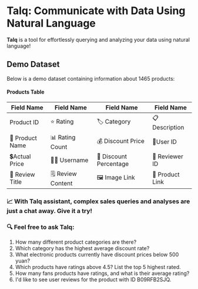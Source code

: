 # Talq: Communicate with Data Using Natural Language

**Talq** is a tool for effortlessly querying and analyzing your data using natural language!

##  Demo Dataset

Below is a demo dataset containing information about 1465 products:
#### Products Table

| Field Name | Field Name | Field Name | Field Name |
|------------|------------|------------|------------|
| Product ID | ⭐ Rating | 🏷️ Category | 📋 Description |
| 📝 Product Name	 | 📊 Rating Count | 💰 Discount Price | 👤User ID |
| 💲Actual Price | 🙋‍♂️  Username | 💸 Discount Percentage | 📝 Reviewer ID |
| 📰 Review Title | 🗒️ Review Content | 🖼️ Image Link | 🔗 Product Link |

### 📈 With Talq assistant, complex sales queries and analyses are just a chat away. Give it a try!

### 🔍 Feel free to ask Talq:

   1. How many different product categories are there?
   2. Which category has the highest average discount rate?
   3. What electronic products currently have discount prices below 500 yuan?
   4. Which products have ratings above 4.5? List the top 5 highest rated.
   5. How many fans products have ratings, and what is their average rating?
   6. I'd like to see user reviews for the product with ID B09RFB2SJQ.

